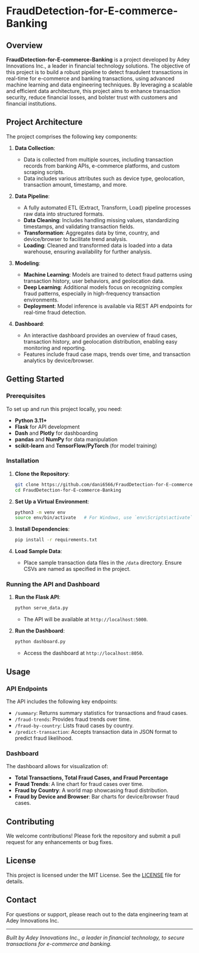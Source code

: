 # FraudDetection-for-E-commerce-Banking

## Overview
**FraudDetection-for-E-commerce-Banking** is a project developed by Adey Innovations Inc., a leader in financial technology solutions. The objective of this project is to build a robust pipeline to detect fraudulent transactions in real-time for e-commerce and banking transactions, using advanced machine learning and data engineering techniques. By leveraging a scalable and efficient data architecture, this project aims to enhance transaction security, reduce financial losses, and bolster trust with customers and financial institutions.

## Project Architecture
The project comprises the following key components:

1. **Data Collection**: 
   - Data is collected from multiple sources, including transaction records from banking APIs, e-commerce platforms, and custom scraping scripts.
   - Data includes various attributes such as device type, geolocation, transaction amount, timestamp, and more.
  
2. **Data Pipeline**:
   - A fully automated ETL (Extract, Transform, Load) pipeline processes raw data into structured formats.
   - **Data Cleaning**: Includes handling missing values, standardizing timestamps, and validating transaction fields.
   - **Transformation**: Aggregates data by time, country, and device/browser to facilitate trend analysis.
   - **Loading**: Cleaned and transformed data is loaded into a data warehouse, ensuring availability for further analysis.

3. **Modeling**:
   - **Machine Learning**: Models are trained to detect fraud patterns using transaction history, user behaviors, and geolocation data.
   - **Deep Learning**: Additional models focus on recognizing complex fraud patterns, especially in high-frequency transaction environments.
   - **Deployment**: Model inference is available via REST API endpoints for real-time fraud detection.

4. **Dashboard**:
   - An interactive dashboard provides an overview of fraud cases, transaction history, and geolocation distribution, enabling easy monitoring and reporting.
   - Features include fraud case maps, trends over time, and transaction analytics by device/browser.

## Getting Started

### Prerequisites
To set up and run this project locally, you need:
- **Python 3.11+**
- **Flask** for API development
- **Dash** and **Plotly** for dashboarding
- **pandas** and **NumPy** for data manipulation
- **scikit-learn** and **TensorFlow/PyTorch** (for model training)

### Installation

1. **Clone the Repository**:
    ```bash
    git clone https://github.com/dani6566/FraudDetection-for-E-commerce-Banking.git
    cd FraudDetection-for-E-commerce-Banking
    ```

2. **Set Up a Virtual Environment**:
    ```bash
    python3 -m venv env
    source env/bin/activate   # For Windows, use `env\Scripts\activate`
    ```

3. **Install Dependencies**:
    ```bash
    pip install -r requirements.txt
    ```

4. **Load Sample Data**:
   - Place sample transaction data files in the `/data` directory. Ensure CSVs are named as specified in the project.

### Running the API and Dashboard

1. **Run the Flask API**:
    ```bash
    python serve_data.py
    ```
   - The API will be available at `http://localhost:5000`.

2. **Run the Dashboard**:
    ```bash
    python dashboard.py
    ```
   - Access the dashboard at `http://localhost:8050`.

## Usage

### API Endpoints
The API includes the following key endpoints:
- `/summary`: Returns summary statistics for transactions and fraud cases.
- `/fraud-trends`: Provides fraud trends over time.
- `/fraud-by-country`: Lists fraud cases by country.
- `/predict-transaction`: Accepts transaction data in JSON format to predict fraud likelihood.

### Dashboard
The dashboard allows for visualization of:
- **Total Transactions, Total Fraud Cases, and Fraud Percentage**
- **Fraud Trends**: A line chart for fraud cases over time.
- **Fraud by Country**: A world map showcasing fraud distribution.
- **Fraud by Device and Browser**: Bar charts for device/browser fraud cases.

## Contributing
We welcome contributions! Please fork the repository and submit a pull request for any enhancements or bug fixes.

## License
This project is licensed under the MIT License. See the [LICENSE](LICENSE) file for details.

## Contact
For questions or support, please reach out to the data engineering team at Adey Innovations Inc.

---

*Built by Adey Innovations Inc., a leader in financial technology, to secure transactions for e-commerce and banking.*
